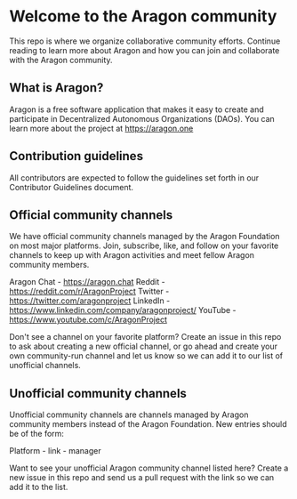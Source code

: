 # Welcome to the Aragon community
This repo is where we organize collaborative community efforts. Continue reading to learn more about Aragon and how you can join and collaborate with the Aragon community.

## What is Aragon?
Aragon is a free software application that makes it easy to create and participate in Decentralized Autonomous Organizations (DAOs). You can learn more about the project at https://aragon.one

## Contribution guidelines
All contributors are expected to follow the guidelines set forth in our Contributor Guidelines document.

## Official community channels
We have official community channels managed by the Aragon Foundation on most major platforms. Join, subscribe, like, and follow on your favorite channels to keep up with Aragon activities and meet fellow Aragon community members.

Aragon Chat - https://aragon.chat
Reddit - https://reddit.com/r/AragonProject
Twitter - https://twitter.com/aragonproject
LinkedIn - https://www.linkedin.com/company/aragonproject/
YouTube - https://www.youtube.com/c/AragonProject

Don't see a channel on your favorite platform? Create an issue in this repo to ask about creating a new official channel, or go ahead and create your own community-run channel and let us know so we can add it to our list of unofficial channels.

## Unofficial community channels
Unofficial community channels are channels managed by Aragon community members instead of the Aragon Foundation. New entries should be of the form:

Platform - link - manager

Want to see your unofficial Aragon community channel listed here? Create a new issue in this repo and send us a pull request with the link so we can add it to the list.


